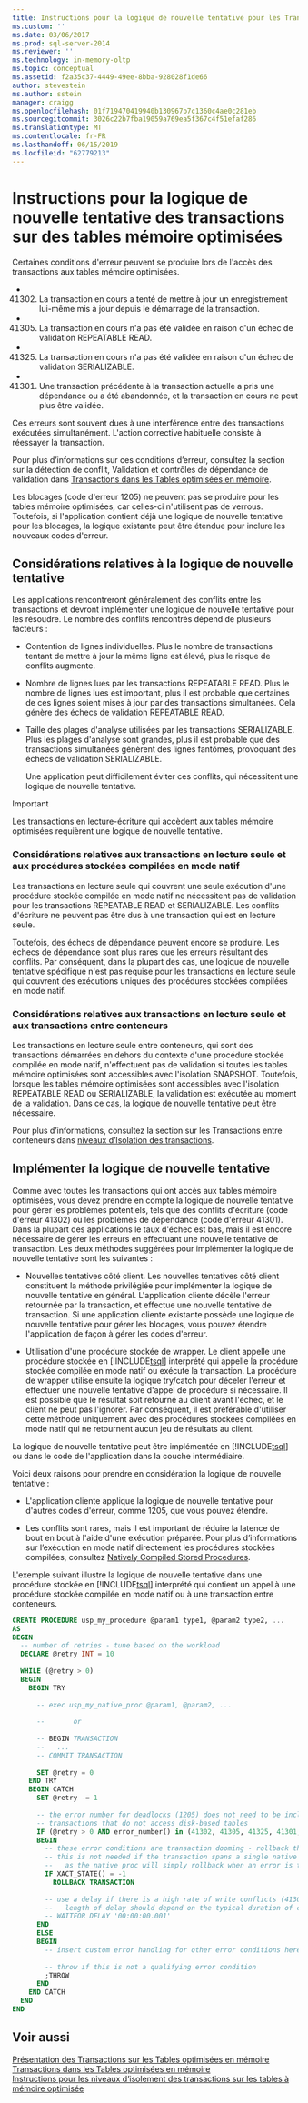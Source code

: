 ```yaml
---
title: Instructions pour la logique de nouvelle tentative pour les Transactions sur les Tables mémoire optimisées | Microsoft Docs
ms.custom: ''
ms.date: 03/06/2017
ms.prod: sql-server-2014
ms.reviewer: ''
ms.technology: in-memory-oltp
ms.topic: conceptual
ms.assetid: f2a35c37-4449-49ee-8bba-928028f1de66
author: stevestein
ms.author: sstein
manager: craigg
ms.openlocfilehash: 01f719470419940b130967b7c1360c4ae0c281eb
ms.sourcegitcommit: 3026c22b7fba19059a769ea5f367c4f51efaf286
ms.translationtype: MT
ms.contentlocale: fr-FR
ms.lasthandoff: 06/15/2019
ms.locfileid: "62779213"
---
```

# <a name="guidelines-for-retry-logic-for-transactions-on-memory-optimized-tables"></a>Instructions pour la logique de nouvelle tentative des transactions sur des tables mémoire optimisées
  Certaines conditions d'erreur peuvent se produire lors de l'accès des transactions aux tables mémoire optimisées.  
  
-   41302. La transaction en cours a tenté de mettre à jour un enregistrement lui-même mis à jour depuis le démarrage de la transaction.  
  
-   41305. La transaction en cours n'a pas été validée en raison d'un échec de validation REPEATABLE READ.  
  
-   41325. La transaction en cours n'a pas été validée en raison d'un échec de validation SERIALIZABLE.  
  
-   41301. Une transaction précédente à la transaction actuelle a pris une dépendance ou a été abandonnée, et la transaction en cours ne peut plus être validée.  
  
 Ces erreurs sont souvent dues à une interférence entre des transactions exécutées simultanément. L'action corrective habituelle consiste à réessayer la transaction.  
  
 Pour plus d’informations sur ces conditions d’erreur, consultez la section sur la détection de conflit, Validation et contrôles de dépendance de validation dans [Transactions dans les Tables optimisées en mémoire](../relational-databases/in-memory-oltp/memory-optimized-tables.md).  
  
 Les blocages (code d'erreur 1205) ne peuvent pas se produire pour les tables mémoire optimisées, car celles-ci n'utilisent pas de verrous. Toutefois, si l'application contient déjà une logique de nouvelle tentative pour les blocages, la logique existante peut être étendue pour inclure les nouveaux codes d'erreur.  
  
## <a name="considerations-for-retrying"></a>Considérations relatives à la logique de nouvelle tentative  
 Les applications rencontreront généralement des conflits entre les transactions et devront implémenter une logique de nouvelle tentative pour les résoudre. Le nombre des conflits rencontrés dépend de plusieurs facteurs :  
  
-   Contention de lignes individuelles. Plus le nombre de transactions tentant de mettre à jour la même ligne est élevé, plus le risque de conflits augmente.  
  
-   Nombre de lignes lues par les transactions REPEATABLE READ. Plus le nombre de lignes lues est important, plus il est probable que certaines de ces lignes soient mises à jour par des transactions simultanées. Cela génère des échecs de validation REPEATABLE READ.  
  
-   Taille des plages d'analyse utilisées par les transactions SERIALIZABLE. Plus les plages d'analyse sont grandes, plus il est probable que des transactions simultanées génèrent des lignes fantômes, provoquant des échecs de validation SERIALIZABLE.  
  
     Une application peut difficilement éviter ces conflits, qui nécessitent une logique de nouvelle tentative.  
  
> [!IMPORTANT]  
>  Les transactions en lecture-écriture qui accèdent aux tables mémoire optimisées requièrent une logique de nouvelle tentative.  
  
### <a name="considerations-for-read-only-transactions-and-natively-compiled-stored-procedures"></a>Considérations relatives aux transactions en lecture seule et aux procédures stockées compilées en mode natif  
 Les transactions en lecture seule qui couvrent une seule exécution d'une procédure stockée compilée en mode natif ne nécessitent pas de validation pour les transactions REPEATABLE READ et SERIALIZABLE. Les conflits d'écriture ne peuvent pas être dus à une transaction qui est en lecture seule.  
  
 Toutefois, des échecs de dépendance peuvent encore se produire. Les échecs de dépendance sont plus rares que les erreurs résultant des conflits. Par conséquent, dans la plupart des cas, une logique de nouvelle tentative spécifique n'est pas requise pour les transactions en lecture seule qui couvrent des exécutions uniques des procédures stockées compilées en mode natif.  
  
### <a name="considerations-for-read-only-transactions-and-cross-container-transactions"></a>Considérations relatives aux transactions en lecture seule et aux transactions entre conteneurs  
 Les transactions en lecture seule entre conteneurs, qui sont des transactions démarrées en dehors du contexte d'une procédure stockée compilée en mode natif, n'effectuent pas de validation si toutes les tables mémoire optimisées sont accessibles avec l'isolation SNAPSHOT. Toutefois, lorsque les tables mémoire optimisées sont accessibles avec l'isolation REPEATABLE READ ou SERIALIZABLE, la validation est exécutée au moment de la validation. Dans ce cas, la logique de nouvelle tentative peut être nécessaire.  
  
 Pour plus d’informations, consultez la section sur les Transactions entre conteneurs dans [niveaux d’Isolation des transactions](../../2014/database-engine/transaction-isolation-levels.md).  
  
## <a name="implementing-retry-logic"></a>Implémenter la logique de nouvelle tentative  
 Comme avec toutes les transactions qui ont accès aux tables mémoire optimisées, vous devez prendre en compte la logique de nouvelle tentative pour gérer les problèmes potentiels, tels que des conflits d'écriture (code d'erreur 41302) ou les problèmes de dépendance (code d'erreur 41301). Dans la plupart des applications le taux d'échec est bas, mais il est encore nécessaire de gérer les erreurs en effectuant une nouvelle tentative de transaction. Les deux méthodes suggérées pour implémenter la logique de nouvelle tentative sont les suivantes :  
  
-   Nouvelles tentatives côté client. Les nouvelles tentatives côté client constituent la méthode privilégiée pour implémenter la logique de nouvelle tentative en général. L'application cliente décèle l'erreur retournée par la transaction, et effectue une nouvelle tentative de transaction. Si une application cliente existante possède une logique de nouvelle tentative pour gérer les blocages, vous pouvez étendre l'application de façon à gérer les codes d'erreur.  
  
-   Utilisation d'une procédure stockée de wrapper. Le client appelle une procédure stockée en [!INCLUDE[tsql](../includes/tsql-md.md)] interprété qui appelle la procédure stockée compilée en mode natif ou exécute la transaction. La procédure de wrapper utilise ensuite la logique try/catch pour déceler l'erreur et effectuer une nouvelle tentative d'appel de procédure si nécessaire. Il est possible que le résultat soit retourné au client avant l'échec, et le client ne peut pas l'ignorer. Par conséquent, il est préférable d'utiliser cette méthode uniquement avec des procédures stockées compilées en mode natif qui ne retournent aucun jeu de résultats au client.  
  
 La logique de nouvelle tentative peut être implémentée en [!INCLUDE[tsql](../includes/tsql-md.md)] ou dans le code de l'application dans la couche intermédiaire.  
  
 Voici deux raisons pour prendre en considération la logique de nouvelle tentative :  
  
-   L'application cliente applique la logique de nouvelle tentative pour d'autres codes d'erreur, comme 1205, que vous pouvez étendre.  
  
-   Les conflits sont rares, mais il est important de réduire la latence de bout en bout à l'aide d'une exécution préparée. Pour plus d’informations sur l’exécution en mode natif directement les procédures stockées compilées, consultez [Natively Compiled Stored Procedures](../relational-databases/in-memory-oltp/natively-compiled-stored-procedures.md).  
  
 L'exemple suivant illustre la logique de nouvelle tentative dans une procédure stockée en [!INCLUDE[tsql](../includes/tsql-md.md)] interprété qui contient un appel à une procédure stockée compilée en mode natif ou à une transaction entre conteneurs.  
  
```sql  
CREATE PROCEDURE usp_my_procedure @param1 type1, @param2 type2, ...  
AS  
BEGIN  
  -- number of retries - tune based on the workload  
  DECLARE @retry INT = 10  
  
  WHILE (@retry > 0)  
  BEGIN  
    BEGIN TRY  
  
      -- exec usp_my_native_proc @param1, @param2, ...  
  
      --       or  
  
      -- BEGIN TRANSACTION  
      --   ...  
      -- COMMIT TRANSACTION  
  
      SET @retry = 0  
    END TRY  
    BEGIN CATCH  
      SET @retry -= 1  
  
      -- the error number for deadlocks (1205) does not need to be included for   
      -- transactions that do not access disk-based tables  
      IF (@retry > 0 AND error_number() in (41302, 41305, 41325, 41301, 1205))  
      BEGIN  
        -- these error conditions are transaction dooming - rollback the transaction  
        -- this is not needed if the transaction spans a single native proc execution  
        --   as the native proc will simply rollback when an error is thrown   
        IF XACT_STATE() = -1  
          ROLLBACK TRANSACTION  
  
        -- use a delay if there is a high rate of write conflicts (41302)  
        --   length of delay should depend on the typical duration of conflicting transactions  
        -- WAITFOR DELAY '00:00:00.001'  
      END  
      ELSE  
      BEGIN  
        -- insert custom error handling for other error conditions here  
  
        -- throw if this is not a qualifying error condition  
        ;THROW  
      END  
    END CATCH  
  END  
END  
```  
  
## <a name="see-also"></a>Voir aussi  
 [Présentation des Transactions sur les Tables optimisées en mémoire](../../2014/database-engine/understanding-transactions-on-memory-optimized-tables.md)   
 [Transactions dans les Tables optimisées en mémoire](../relational-databases/in-memory-oltp/memory-optimized-tables.md)   
 [Instructions pour les niveaux d’isolement des transactions sur les tables à mémoire optimisée](../../2014/database-engine/guidelines-for-transaction-isolation-levels-with-memory-optimized-tables.md)  
  
  
